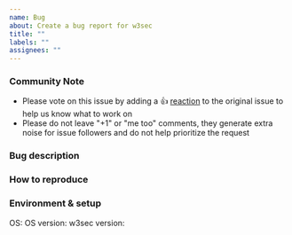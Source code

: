 ```yaml
---
name: Bug
about: Create a bug report for w3sec
title: ""
labels: ""
assignees: ""
---
```


<!--- Please keep this note for the community --->

### Community Note

- Please vote on this issue by adding a 👍 [reaction](https://blog.github.com/2016-03-10-add-reactions-to-pull-requests-issues-and-comments/) to the original issue to help us know what to work on
- Please do not leave "+1" or "me too" comments, they generate extra noise for issue followers and do not help prioritize the request

<!--- Thank you for keeping this note for the community --->

### Bug description

<!--- A clear and concise description of what the bug is --->

### How to reproduce

<!--- Steps to reproduce the behavior --->

### Environment & setup

OS: <!--- Mac OS, Windows, Debian, CentOS, ... --->
OS version: <!--- 10.14, 11, ... (kernel version appreciated for linux) --->
w3sec version: <!--- 0.8.0 --->
